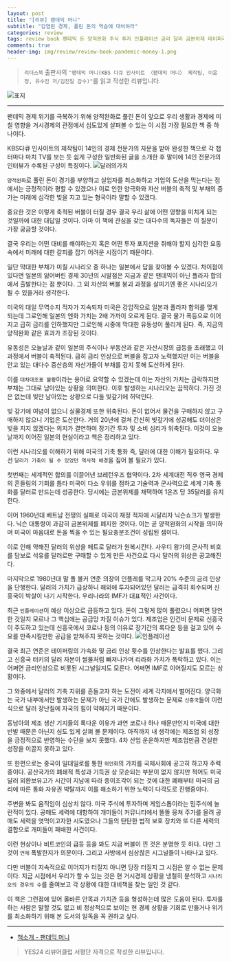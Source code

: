 ```yaml
---  
layout: post  
title: "[리뷰] 팬데믹 머니"  
subtitle: "감염된 경제, 풀린 돈의 역습에 대비하라"  
categories: review  
tags: review book 팬데믹 돈 양적완화 주식 투자 인플레이션 금리 달러 금본위제 테이퍼리 시그널   
comments: true  
header-img: img/review/review-book-pandemic-money-1.png
---  
```

  
> `리더스북` 출판사의 `"팬데믹 머니(KBS 다큐 인사이트 〈팬데믹 머니〉 제작팀, 이윤정, 유수진 저/김진일 감수)"`를 읽고 작성한 리뷰입니다.  

![표지](https://telegeam.github.io/assets/img/review/review-book-pandemic-money-1.png)  

---

팬데믹 경제 위기를 극복하기 위해 양적완화로 풀린 돈이 앞으로 우리 생활과 경제에 미칠 영향을 거시경제의 관점에서 심도있게 살펴볼 수 있는 이 시점 가장 필요한 책 중 하나이다.

KBS다큐 인사이트의 제작팀이 14인의 경제 전문가의 자문을 받아 완성한 책으로 각 챕터마다 마치 TV를 보는 듯 쉽게 구성한 일반화된 글을 소개한 후 말미에 14인 전문가의 인터뷰가 수록된 구성이 특징이다.
![달러의가치](https://telegeam.github.io/assets/img/review/review-book-pandemic-money-3.png)  

`양적완화`로 풀린 돈이 경기를 부양하고 실업자를 최소화하고 기업의 도산을 막는다는 점에서는 긍정적이라 평할 수 있겠으나 이로 인한 양극화와 자산 버블의 축적 및 부채의 증가는 미래에 심각한 빚을 지고 있는 형국이라 말할 수 있겠다. 

중요한 것은 이렇게 축적된 버블이 터질 경우 결국 우리 삶에 어떤 영향을 미치게 되는 것일까에 대한 대답일 것이다. 아마 이 책에 관심을 갖는 대다수의 독자들은 이 질문이 가장 궁금할 것이다. 

결국 우리는 어떤 대비를 해야하는지 혹은 어떤 투자 포지션을 취해야 할지 심각한 요동속에서 미래에 대한 갈피를 잡기 어려운 시점이기 때문이다. 

일단 막대한 부채가 미칠 시나리오 중 하나는 일본에서 답을 찾아볼 수 있겠다. 차이점이 있다면 일본의 잃어버린 경제 30년의 시발점은 지금과 같은 팬데믹이 아닌 플라자 합의에서 출발한다는 점 뿐이다. 그 외 자산의 버블 붕괴 과정을 살피기엔 좋은 시나리오가 될 수 있을거라 생각한다. 

미국의 대일 무역수지 적자가 지속되자 미국은 강압적으로 일본과 플라자 합의를 맺게 되는데 그로인해 일본의 엔화 가치는 2배 가까이 오르게 된다. 결국 물가 폭등으로 이어지고 급히 금리를 인하했지만 그로인해 시중에 막대한 유동성이 풀리게 된다. 즉, 지금의 양적완화 같은 효과가 조장된 것이다.

유동성은 오늘날과 같이 일본의 주식이나 부동산과 같은 자산시장의 급등을 초래했고 이 과정에서 버블이 축적된다. 급히 금리 인상으로 버블을 잡고자 노력했지만 이는 버블을 안고 있는 대다수 중산층의 자산가들이 부채를 갚지 못해 도산하게 된다. 

이를 `대차대조표 불황`이라는 용어로 요약할 수 있겠는데 이는 자산의 가치는 급락하지만 부채는 그대로 남아있는 상황을 의미한다. 이후 발생하는 시나리오는 끔찍하다. 가진 것은 없는데 빚만 남아있는 상황으로 다들 빚갚기에 허덕인다. 

빚 갚기에 여념이 없으니 실물경제 또한 위축된다. 돈이 없어서 물건을 구매하지 않고 구매하지 않으니 기업은 도산한다. 거의 20년에 걸쳐 간신히 빚갚기에 성공해도 더이상은 빚을 지지 않겠다는 의지가 결연하여 장기간 투자 및 소비 심리가 위축된다. 이것이 오늘날까지 이어진 일본의 현실이라고 책은 정리하고 있다. 

이런 시나리오를 이해하기 위해 미국의 기축 통화 즉, 달러에 대한 이해가 필요하다. 우선 `달러가 기축이 될 수 있었던 역사적 배경`을 짚어 볼 필요가 있다.

첫번째는 세계적인 합의를 이끌어낸 브레턴우즈 협약이다. 2차 세계대전 직후 영국 경제의 흔들림의 기회를 틈타 미국이 다소 우위를 점하고 기술력과 군사력으로 세계 기축 통화를 달러로 만드는데 성공한다. 당시에는 금본위제를 채택하여 1온즈 당 35달러를 유지한다.

이어 1960년대 베트남 전쟁의 실패로 미국이 재정 적자에 시달리자 닉슨쇼크가 발생한다. 닉슨 대통령이 과감히 금본위제를 폐지한 것이다. 이는 곧 양적완화의 시작을 의미하며 미국이 마음대로 돈을 찍을 수 있는 필요충분조건이 성립된 셈이다.

이로 인해 약해진 달러의 위상을 페트로 달러가 원복시킨다. 사우디 왕가의 군사적 비호를 담보로 석유를 달러로만 구매할 수 있게 만든 사건으로 다시 달러의 위상은 공고해진다.

마지막으로 1980년대 말 폴 볼커 연준 의장이 인플레를 막고자 20% 수준의 금리 인상을 단행한다. 달러의 가치가 급상하니 해외에 투자되어있던 달러는 급격히 회수되며 신흥국이 박살이 나기 시작한다. 우리나라의 IMF가 대표적인 사건이다. 

최근 `인플레이션`이 예상 이상으로 급등하고 있다. 돈이 그렇게 많이 풀렸으니 어쩌면 당연한 것일지 모르나 그 핵심에는 공급망 차질 이슈가 있다. 제조업은 인건비 문제로 신흥국이 주도하고 있는데 신흥국에서 코로나 등의 이유로 장기간의 록다운 등을 걸고 있어 수요를 만족시킬만한 공급을 받쳐주지 못하는 것이다. 
![인플레이션](https://telegeam.github.io/assets/img/review/review-book-pandemic-money-2.png)  

결국 최근 연준은 테이퍼링의 가속화 및 금리 인상 횟수를 인상한다는 발표를 했다. 그리고 신흥국 터키의 달러 자본이 썰물처럼 빠져나가며 리라화 가치가 폭락하고 있다. 이는 어쩌면 금리인상으로 비롯된 시그널일지도 모른다. 어쩌면 IMF로 이어질지도 모르는 상황이다. 

그 와중에서 달러의 기축 지위를 흔들고자 하는 도전이 세계 각지에서 벌어진다. 양극화는 국가 내부에서만 발생하는 문제가 아닌 국가 간에도 발생하는 문제로 `신흥국`들이 이런식으로 달러 장난질에 자국의 힘이 약해지기 때문이다. 

동남아의 제조 생산 기지들의 록다운 이유가 과연 코로나 하나 때문만인지 미국에 대한 반발 때문은 아닌지 심도 있게 살펴 볼 문제이다. 아직까지 내 생각에는 제조업 외 성장을 긍정적으로 반영하는 수단을 보지 못했다. 4차 산업 운운하지만 제조업만큼 견실한 성장을 이끌지 못하고 있다. 

또 한편으로는 중국이 일대일로를 통한 `위안화`의 가치를 국제사회에 공고히 하고자 주력중이다. 공산국가의 폐쇄적 특성과 기득권 상 모순되는 부분이 없지 않지만 적어도 미국 달러 외환보유고가 시간이 지남에 따라 종이조각이 되는 것에 대한 폐해부터 미국의 금리에 따른 통화 자유권 박탈까지 이를 해소하기 위한 노력이 다각도로 진행중이다. 

주변을 봐도 움직임이 심상치 않다. 미국 주식에 투자하며 게임스톱이라는 밈주식에 놀란적이 있다. 공매도 세력에 대항하여 개미들이 커뮤니티에서 똘똘 뭉쳐 주가를 올려 공매도 세력을 엿먹이고자한 시도였으나 그들의 탄탄한 법적 보호 장치와 또 다른 세력의 결합으로 개미들이 패배한 사건이다.

이런 현상이나 비트코인의 급등 등을 봐도 지금 버블이 낀 것은 분명한 듯 하다. 다만 그것이 `언제` 폭발한지가 의문이다. 그리고 사방에서 심상찮은 시그널들이 나타나고 있다. 

다만 버블이 지속적으로 이어지가 터질지 아니면 당장 터질지 그 시점은 알 수 없는 문제이다. 지금 시점에서 우리가 할 수 있는 것은 현 거시경제 상황을 냉철히 분석하고 `시나리오의 경우의 수`를 줄여보고 각 상황에 대한 대비책을 찾는 일인 것 같다. 

이 책은 그런점에 있어 올바른 안목과 가치관 등을 형성하는데 많은 도움이 된다. 투자를 하는 사람은 말할 것도 없고 비 정상적으로 보이는 현 경제 상황을 기회로 만들거나 위기를 최소화하기 위해 본 도서의 일독을 꼭 권하고 싶다. 

---

* [책소개 - 팬데믹 머니](http://www.yes24.com/Product/Goods/105418104)

> YES24 리뷰어클럽 서평단 자격으로 작성한 리뷰입니다.

